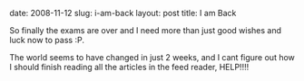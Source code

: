 date: 2008-11-12
slug: i-am-back
layout: post
title: I am Back


<p>So finally the exams are over and I need more than just good wishes and luck now to pass :P.</p>



<p>The world seems to have changed in just 2 weeks, and I cant figure out how I should finish reading all the articles in the feed reader, HELP!!!!</p>
